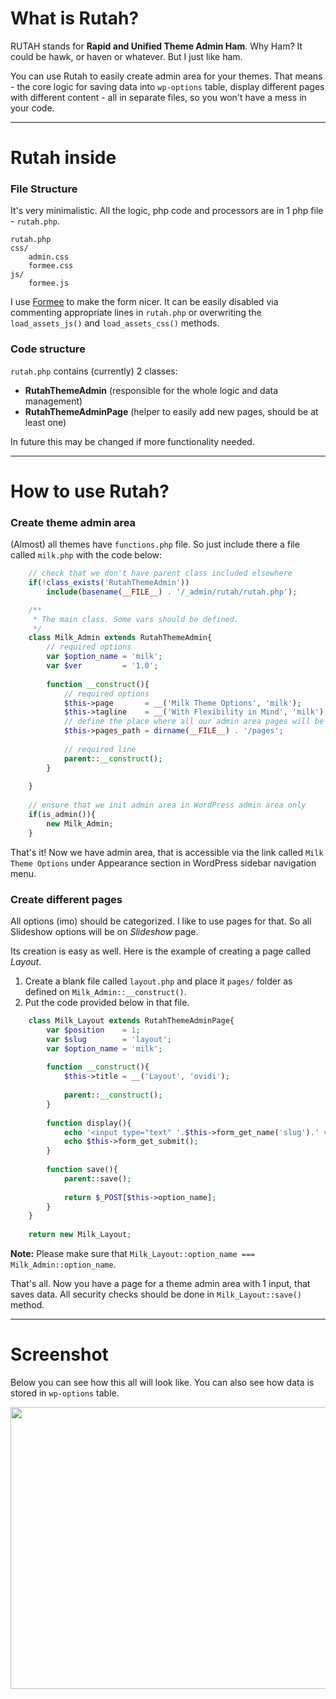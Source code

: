 # What is Rutah?

RUTAH stands for **Rapid and Unified Theme Admin Ham**. Why Ham? It could be hawk, or haven or whatever. But I just like ham.

You can use Rutah to easily create admin area for your themes. That means - the core logic for saving data into `wp-options` table, display different pages with different content - all in separate files, so you won't have a mess in your code.

----------

# Rutah inside

### File Structure

It's very minimalistic. All the logic, php code and processors are in 1 php file - `rutah.php`.

    rutah.php
    css/
        admin.css
        formee.css
    js/
        formee.js

I use [Formee](http://www.formee.org/ "Framework to help you develop and customize web based forms") to make the form nicer. It can be easily disabled via commenting appropriate lines in `rutah.php` or overwriting the `load_assets_js()` and `load_assets_css()` methods.

### Code structure

`rutah.php` contains (currently) 2 classes:

* **RutahThemeAdmin** (responsible for the whole logic and data management)
* **RutahThemeAdminPage** (helper to easily add new pages, should be at least one)

In future this may be changed if more functionality needed.

----------

# How to use Rutah?

### Create theme admin area

(Almost) all  themes have `functions.php` file. So just include there a file called `milk.php` with the code below:

```php
    // check that we don't have parent class included elsewhere
    if(!class_exists('RutahThemeAdmin'))
        include(basename(__FILE__) . '/_admin/rutah/rutah.php');

    /**
     * The main class. Some vars should be defined.
     */
    class Milk_Admin extends RutahThemeAdmin{
        // required options
        var $option_name = 'milk';
        var $ver         = '1.0';
    
        function __construct(){
            // required options
            $this->page       = __('Milk Theme Options', 'milk');
            $this->tagline    = __('With Flexibility in Mind', 'milk');
            // define the place where all our admin area pages will be placed
            $this->pages_path = dirname(__FILE__) . '/pages';
        
            // required line
            parent::__construct();
        }
    
    }
    
    // ensure that we init admin area in WordPress admin area only
    if(is_admin()){
        new Milk_Admin;
    }
```

That's it! Now we have admin area, that is accessible via the link called `Milk Theme Options` under Appearance section in WordPress sidebar navigation menu.

### Create different pages

All options (imo) should be categorized. I like to use pages for that. So all Slideshow options will be on *Slideshow* page.

Its creation is easy as well. Here is the example of creating a page called *Layout*.

1. Create a blank file called `layout.php` and place it `pages/` folder as defined on  `Milk_Admin::__construct()`.
2. Put the code provided below in that file.

```php
    class Milk_Layout extends RutahThemeAdminPage{
        var $position    = 1;
        var $slug        = 'layout';
        var $option_name = 'milk';
        
        function __construct(){
            $this->title = __('Layout', 'ovidi');
            
            parent::__construct();
        }
        
        function display(){
            echo '<input type="text" '.$this->form_get_name('slug').' value="'.$this->form_get_value('slug').'" />';
            echo $this->form_get_submit();
        }
        
        function save(){
            parent::save();
        
            return $_POST[$this->option_name];
        }
    }
    
    return new Milk_Layout;
``` 

**Note:** Please make sure that `Milk_Layout::option_name === Milk_Admin::option_name`.

That's all. Now you have a page for a theme admin area with 1 input, that saves data.
All security checks should be done in `Milk_Layout::save()` method.

-------------

# Screenshot

Below you can see how this all will look like. You can also see how data is stored in `wp-options` table.

<a href="http://content.screencast.com/users/slaFFik/folders/Jing/media/af366039-e25a-45cd-bb0f-aad832bb5eb8/2013-01-10_1735.png"><img class="embeddedObject" src="http://content.screencast.com/users/slaFFik/folders/Jing/media/af366039-e25a-45cd-bb0f-aad832bb5eb8/2013-01-10_1735.png" width="655" height="451" border="0" />
